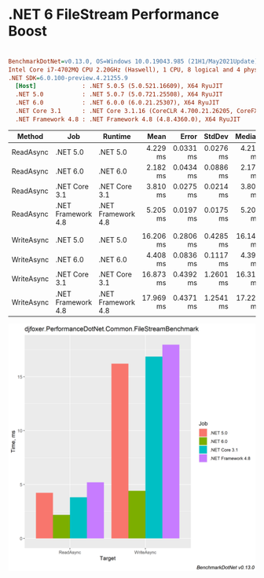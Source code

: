 # .NET 6 FileStream Performance Boost

``` ini

BenchmarkDotNet=v0.13.0, OS=Windows 10.0.19043.985 (21H1/May2021Update)
Intel Core i7-4702MQ CPU 2.20GHz (Haswell), 1 CPU, 8 logical and 4 physical cores
.NET SDK=6.0.100-preview.4.21255.9
  [Host]             : .NET 5.0.5 (5.0.521.16609), X64 RyuJIT
  .NET 5.0           : .NET 5.0.7 (5.0.721.25508), X64 RyuJIT
  .NET 6.0           : .NET 6.0.0 (6.0.21.25307), X64 RyuJIT
  .NET Core 3.1      : .NET Core 3.1.16 (CoreCLR 4.700.21.26205, CoreFX 4.700.21.26205), X64 RyuJIT
  .NET Framework 4.8 : .NET Framework 4.8 (4.8.4360.0), X64 RyuJIT


```
|     Method |                Job |            Runtime |      Mean |     Error |    StdDev |    Median | Ratio | RatioSD |
|----------- |------------------- |------------------- |----------:|----------:|----------:|----------:|------:|--------:|
|  ReadAsync |           .NET 5.0 |           .NET 5.0 |  4.229 ms | 0.0331 ms | 0.0276 ms |  4.217 ms |  0.81 |    0.01 |
|  ReadAsync |           .NET 6.0 |           .NET 6.0 |  2.182 ms | 0.0434 ms | 0.0886 ms |  2.173 ms |  0.43 |    0.02 |
|  ReadAsync |      .NET Core 3.1 |      .NET Core 3.1 |  3.810 ms | 0.0275 ms | 0.0214 ms |  3.809 ms |  0.73 |    0.00 |
|  ReadAsync | .NET Framework 4.8 | .NET Framework 4.8 |  5.205 ms | 0.0197 ms | 0.0175 ms |  5.208 ms |  1.00 |    0.00 |
|            |                    |                    |           |           |           |           |       |         |
| WriteAsync |           .NET 5.0 |           .NET 5.0 | 16.206 ms | 0.2806 ms | 0.4285 ms | 16.146 ms |  0.90 |    0.07 |
| WriteAsync |           .NET 6.0 |           .NET 6.0 |  4.408 ms | 0.0836 ms | 0.1117 ms |  4.391 ms |  0.24 |    0.02 |
| WriteAsync |      .NET Core 3.1 |      .NET Core 3.1 | 16.873 ms | 0.4392 ms | 1.2601 ms | 16.313 ms |  0.94 |    0.09 |
| WriteAsync | .NET Framework 4.8 | .NET Framework 4.8 | 17.969 ms | 0.4371 ms | 1.2541 ms | 17.220 ms |  1.00 |    0.00 |

![Chart](../img/cmp_3_1.png)
